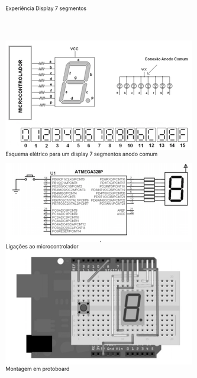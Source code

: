 <br>Experiência Display 7 segmentos

<BR>
<BR>

<BR><img src=imagens/esquema.png>
<br>Esquema elétrico para um display 7 segmentos anodo comum<BR>
<BR><img src=imagens/esquemaeletrico.png>
<br>Ligações ao microcontrolador
<BR><img src=imagens/protoboard.png>
<BR>Montagem em protoboard
